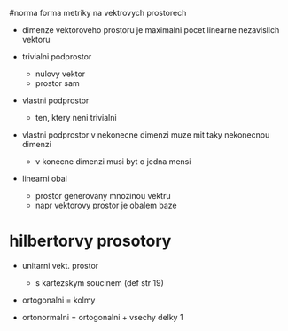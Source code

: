 #norma
forma metriky na vektrovych prostorech

* dimenze vektoroveho prostoru je maximalni pocet linearne nezavislich vektoru

* trivialni podprostor
   * nulovy vektor
   * prostor sam

* vlastni podprostor
   * ten, ktery neni trivialni
   
* vlastni podprostor v nekonecne dimenzi muze mit taky nekonecnou dimenzi
   * v konecne dimenzi musi byt o jedna mensi
   
* linearni obal
	* prostor generovany mnozinou vektru
	* napr vektorovy prostor je obalem baze
	
	
# hilbertorvy prosotory
* unitarni vekt. prostor
    * s kartezskym soucinem (def str 19)
    
* ortogonalni = kolmy
* ortonormalni = ortogonalni + vsechy delky 1